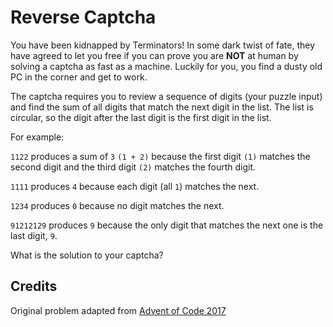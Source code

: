 # Reverse Captcha

You have been kidnapped by Terminators! In some dark twist of fate, they have agreed to let you free if you can prove you are **NOT** at human by solving a captcha as fast as a machine. Luckily for you, you find a dusty old PC in the corner and get to work.

The captcha requires you to review a sequence of digits (your puzzle input) and find the sum of all digits that match the next digit in the list. The list is circular, so the digit after the last digit is the first digit in the list.

For example:

`1122` produces a sum of `3` `(1 + 2)` because the first digit `(1)` matches the second digit and the third digit `(2)` matches the fourth digit.

`1111` produces `4` because each digit (all `1`) matches the next.

`1234` produces `0` because no digit matches the next.

`91212129` produces `9` because the only digit that matches the next one is the last digit, `9`.

What is the solution to your captcha?

## Credits
Original problem adapted from [Advent of Code 2017](https://adventofcode.com/2017/day/1) 